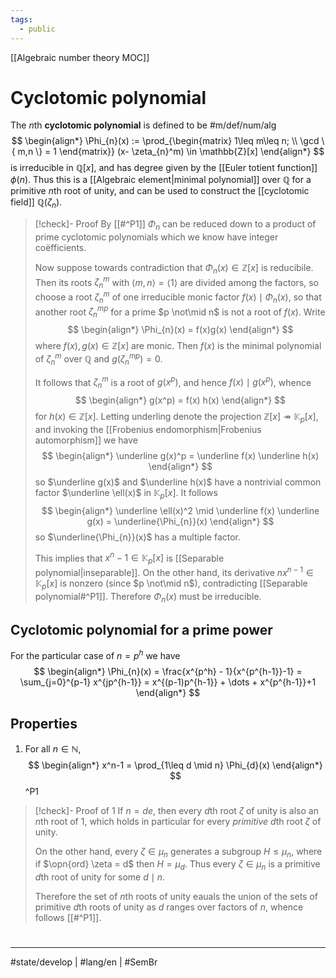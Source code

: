 ```yaml
---
tags:
  - public
---
```

[[Algebraic number theory MOC]]
# Cyclotomic polynomial

The $n$th **cyclotomic polynomial** is defined to be #m/def/num/alg 
$$
\begin{align*}
\Phi_{n}(x) := \prod_{\begin{matrix}
1\leq m\leq n; \\
\gcd \{ m,n \} = 1
\end{matrix}} 
(x- \zeta_{n}^m) \in \mathbb{Z}[x]
\end{align*}
$$
is irreducible in $\mathbb{Q}[x]$, and has degree given by the [[Euler totient function]] $\phi(n)$.
Thus this is a [[Algebraic element|minimal polynomial]] over $\mathbb{Q}$ for a primitive $n$th root of unity,
and can be used to construct the [[cyclotomic field]] $\mathbb{Q}(\zeta_{n})$.

> [!check]- Proof
> By [[#^P1]] $\Phi_{n}$ can be reduced down to a product of prime cyclotomic polynomials which we know have integer coëfficients.
> 
> Now suppose towards contradiction that $\Phi_{n}(x) \in \mathbb{Z}[x]$ is reducibile.
> Then its roots $\zeta_{n}^m$ with $\langle m,n \rangle=\langle 1 \rangle$ are divided among the factors,
> so choose a root $\zeta_{n}^m$ of one irreducible monic factor $f(x) \mid \Phi_{n}(x)$,
> so that another root $\zeta_{n}^{mp}$ for a prime $p \not\mid n$ is not a root of $f(x)$.
> Write
> $$
> \begin{align*}
> \Phi_{n}(x) = f(x)g(x)
> \end{align*}
> $$
> where $f(x), g(x) \in \mathbb{Z}[x]$ are monic.
> Then $f(x)$ is the minimal polynomial of $\zeta_{n}^m$ over $\mathbb{Q}$ and $g(\zeta_{n}^{mp})=0$.
> 
> It follows that $\zeta_{n}^m$ is a root of $g(x^p)$,
> and hence $f(x) \mid g(x^p)$, whence
> $$
> \begin{align*}
> g(x^p) = f(x) h(x)
> \end{align*}
> $$
> for $h(x) \in \mathbb{Z}[x]$.
> Letting underling denote the projection $\mathbb{Z}[x] \twoheadrightarrow \mathbb{K}_{p}[x]$, and invoking the [[Frobenius endomorphism|Frobenius automorphism]] we have
> $$
> \begin{align*}
> \underline g(x)^p = \underline f(x) \underline h(x)
> \end{align*}
> $$
> so $\underline g(x)$ and $\underline h(x)$ have a nontrivial common factor $\underline \ell(x)$ in $\mathbb{K}_{p}[x]$.
> It follows
> $$
> \begin{align*}
> \underline \ell(x)^2 \mid \underline f(x) \underline g(x) = \underline{\Phi_{n}}(x)
> \end{align*}
> $$
> so $\underline{\Phi_{n}}(x)$ has a multiple factor.
> 
> This implies that $x^n - 1 \in \mathbb{K}_{p}[x]$ is [[Separable polynomial|inseparable]].
> On the other hand, its derivative $nx^{n-1} \in \mathbb{K}_{p}[x]$ is nonzero (since $p \not\mid n$),
> contradicting [[Separable polynomial#^P1]].
> Therefore $\Phi_{n}(x)$ must be irreducible. <span class="QED"/>

## Cyclotomic polynomial for a prime power
For the particular case of $n=p^h$ we have
$$
\begin{align*}
\Phi_{n}(x) = \frac{x^{p^h} - 1}{x^{p^{h-1}}-1} = \sum_{j=0}^{p-1} x^{jp^{h-1}} = x^{(p-1)p^{h-1}} + \dots + x^{p^{h-1}}+1
\end{align*}
$$

## Properties

1. For all $n \in \mathbb{N}$,
   $$
  \begin{align*}
  x^n-1 = \prod_{1\leq d \mid n} \Phi_{d}(x)
  \end{align*}
  $$
  ^P1

> [!check]- Proof of 1
> If $n = de$, then every $d$th root $\zeta$ of unity is also an $n$th root of 1,
> which holds in particular for every _primitive_ $d$th root $\zeta$ of unity.
> 
> On the other hand, every $\zeta \in \mu_{n}$ generates a subgroup $H \leq \mu_{n}$,
> where if $\opn{ord} \zeta = d$ then $H = \mu_{d}$.
> Thus every $\zeta \in \mu_{n}$ is a primitive $d$th root of unity for some $d \mid n$.
> 
> Therefore the set of $n$th roots of unity eauals the union of the sets of primitive $d$th roots of unity as $d$ ranges over factors of $n$, whence follows [[#^P1]]. <span class="QED"/>

#
---
#state/develop | #lang/en | #SemBr

